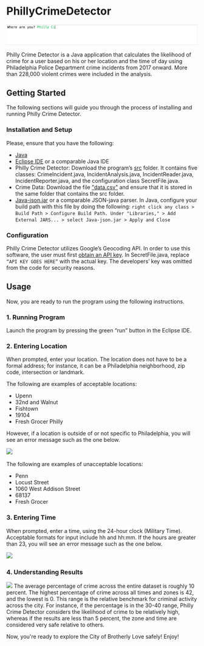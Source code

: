 # PhillyCrimeDetector

![GIF](https://github.com/TierraSharae/Philly-Crime-Detector/blob/master/img/demo.gif)

Philly Crime Detector is a Java application that calculates the likelihood of crime for a user based on his or her location and the time of day using Philadelphia Police Department crime incidents from 2017 onward. More than 228,000 violent crimes were included in the analysis.

## Getting Started
The following sections will guide you through the process of installing and running Philly Crime Detector.

### Installation and Setup
Please, ensure that you have the following:
* [Java](https://www.oracle.com/technetwork/java/javase/downloads/jdk11-downloads-5066655.html)
* [Eclipse IDE](https://www.eclipse.org/downloads/packages/release/2018-12/r/eclipse-ide-java-developers) or a comparable Java IDE
* Philly Crime Detector: Download the program’s [src](https://github.com/TierraSharae/PhillyCrimeDetector) folder. It contains five classes: CrimeIncident.java, IncidentAnalysis.java, IncidentReader.java, IncidentReporter.java, and the configuration class SecretFile.java. 
* Crime Data: Download the file ["data.csv"](https://github.com/TierraSharae/PhillyCrimeDetector) and ensure that it is stored in the same folder that contains the src folder. 
* [Java-json.jar](https://github.com/stleary/JSON-java) or a comparable JSON-java parser. In Java, configure your build path with this file by doing the following:
```right click any class > Build Path > Configure Build Path. Under "Libraries," > Add External JARS... > select Java-json.jar > Apply and Close ```

### Configuration
Philly Crime Detector utilizes Google’s Geocoding API. In order to use this software, the user must first [obtain an API key](https://developers.google.com/maps/documentation/geocoding/start#get-a-key). In SecretFile.java, replace `“API KEY GOES HERE”` with the actual key. The developers’ key was omitted from the code for security reasons.

## Usage
Now, you are ready to run the program using the following instructions.

### 1. Running Program
Launch the program by pressing the green “run” button in the Eclipse IDE.

### 2. Entering Location
When prompted, enter your location. The location does not have to be a formal address; for instance, it can be a Philadelphia neighborhood, zip code, intersection or landmark.

The following are examples of acceptable locations:
* Upenn
* 32nd and Walnut
* Fishtown
* 19104
* Fresh Grocer Philly

However, if a location is outside of or not specific to Philadelphia, you will see an error message such as the one below.

![](https://github.com/TierraSharae/PhillyCrimeDetector/blob/master/img/error1.png)

The following are examples of unacceptable locations:

* Penn
* Locust Street
* 1060 West Addison Street
* 68137
* Fresh Grocer

### 3. Entering Time
When prompted, enter a time, using the 24-hour clock (Military Time). Acceptable formats for input include hh and hh:mm. If the hours are greater than 23, you will see an error message such as the one below.

![](https://github.com/TierraSharae/PhillyCrimeDetector/blob/master/img/error2.png)

### 4. Understanding Results
![](https://github.com/TierraSharae/PhillyCrimeDetector/blob/master/img/sample.png)
The average percentage of crime across the entire dataset is roughly 10 percent. The highest percentage of crime across all times and zones is 42, and the lowest is 0. This range is the relative benchmark for criminal activity across the city. For instance, if the percentage is in the 30-40 range, Philly Crime Detector considers the likelihood of crime to be relatively high, whereas if the results are less than 5 percent, the zone and time are considered very safe relative to others.

Now, you're ready to explore the City of Brotherly Love safely! Enjoy!
